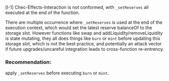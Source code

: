 [I-1] Chec-Effects-Interaction is not conformed, with `_setReserves` all executed at the end of the function.

There are multiple occurrence where `_setReserves` is used at the end of the execution context, which would set the latest reserve balanceOf to the storage slot. However functions like swap and addLiquidity/removeLiquidity is state mutating, they all does things like `burn` or `mint` before updating this storage slot, which is not the best practice, and potentially an attack vector if future upgrades/uncareful integration leads to cross-function re-entrency.

### Recommendation:
apply `_setReserves` before executing `burn` or `mint`.